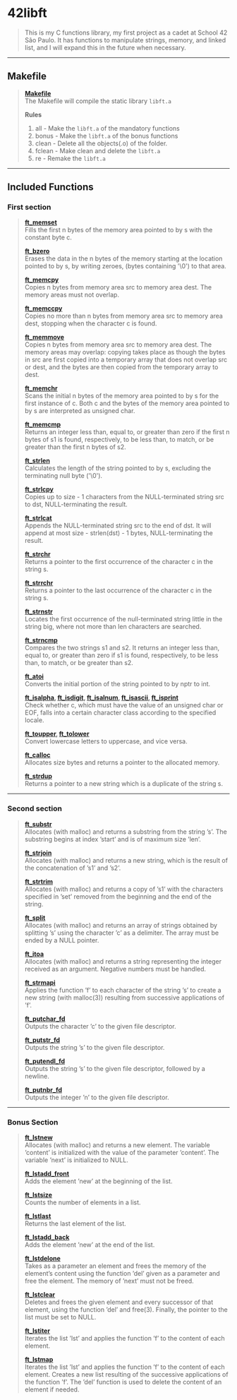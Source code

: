 # 42libft

> This is my C functions library, my first project as a cadet at School 42 São Paulo. It has functions to manipulate strings, memory, and linked list, and I will expand this in the future when necessary.
***

## Makefile

> **[Makefile](/Makefile)**  
> The Makefile will compile the static library `libft.a`  
>
> **Rules**  
>
> 1. all - Make the `libft.a` of the mandatory functions
> 2. bonus - Make the `libft.a` of the bonus functions
> 3. clean - Delete all the objects(.o) of the folder.
> 4. fclean - Make clean and delete the `libft.a`
> 5. re - Remake the `libft.a`

***

## Included Functions

### First section

> **[ft_memset](/ft_memset.c)**  
> Fills the first n bytes of the memory area pointed to by s with the constant byte c.
>
> **[ft_bzero](/ft_bzero.c)**  
> Erases the data in the n bytes of the memory starting at the location pointed to by s, by writing zeroes, (bytes containing '\0') to that area.
>
> **[ft_memcpy](/ft_memcpy.c)**  
> Copies  n bytes from memory area src to memory area dest.  The memory areas must not overlap.
>
> **[ft_memccpy](/ft_memccpy.c)**  
> Copies no more than n bytes from memory area src to memory area dest, stopping when the character c is found.
>
> **[ft_memmove](/ft_memmove.c)**  
> Copies n bytes from memory area src to memory area dest.  The memory areas may overlap: copying takes place as though the bytes in src are first copied into a temporary array that does not overlap src or dest, and the bytes are then copied from the temporary array to dest.
>
> **[ft_memchr](/ft_memchr.c)**  
> Scans  the  initial n bytes of the memory area pointed to by s for the first instance of c.  Both c and the  bytes  of the memory area pointed to by s are interpreted as unsigned char.
>
> **[ft_memcmp](/ft_memcmp.c)**  
> Returns  an  integer  less  than,  equal  to,  or greater than zero if the first n bytes of s1 is found, respectively, to be less than, to match, or be greater than the first n bytes of s2.
>
> **[ft_strlen](/ft_strlen.c)**  
> Calculates the length of the string pointed to by s, excluding the terminating null byte ('\0').
>
> **[ft_strlcpy](/ft_strlcpy.c)**  
> Copies up to size - 1 characters from the NULL-terminated string src to dst, NULL-terminating the result.
>
> **[ft_strlcat](/ft_strlcat.c)**  
> Appends the NULL-terminated string src to the end of dst. It will append at most size - strlen(dst) - 1 bytes, NULL-terminating the result.
>
> **[ft_strchr](/ft_strchr.c)**  
> Returns a pointer to the first occurrence of the character c in the string s.
>
> **[ft_strrchr](/ft_strrchr.c)**  
> Returns a pointer to the last occurrence of  the character c in the string s.
>
> **[ft_strnstr](ft_strnstr.c)**  
> Locates the first occurrence of the null-terminated string little in the string big, where not more than len characters are searched.
>
> **[ft_strncmp](/ft_strncmp.c)**  
> Compares the two strings s1 and s2.  It returns an integer less than, equal to, or greater than zero if  s1  is  found, respectively, to be less than, to match, or be greater than s2.
>
> **[ft_atoi](/ft_atoi.c)**  
> Converts the initial portion of the string pointed to by nptr to int.
>
> **[ft_isalpha](/ft_isalpha.c), [ft_isdigit](/ft_isdigit.c), [ft_isalnum](/ft_isalnum.c), [ft_isascii](/ft_isascii.c), [ft_isprint](/ft_isprint.c)**  
> Check  whether  c,  which  must  have the value of an unsigned char or EOF, falls into a certain character class according to the  specified  locale.
>
> **[ft_toupper](/ft_toupper.c), [ft_tolower](ft_tolower.c)**  
> Convert lowercase letters to uppercase, and vice versa.
>
> **[ft_calloc](/ft_calloc.c)**  
> Allocates size bytes and returns a pointer to the allocated memory.
>
> **[ft_strdup](/ft_strdup.c)**  
> Returns  a  pointer to a new string which is a duplicate of the string s.
>

***

### Second section

> **[ft_substr](/ft_substr.c)**  
> Allocates (with malloc) and returns a substring from the string ’s’. The substring begins at index ’start’ and is of maximum size ’len’.
>
> **[ft_strjoin](/ft_strjoin.c)**  
> Allocates (with malloc) and returns a new string, which is the result of the concatenation of ’s1’ and ’s2’.
>
> **[ft_strtrim](/ft_strtrim.c)**  
> Allocates (with malloc) and returns a copy of ’s1’ with the characters specified in ’set’ removed from the beginning and the end of the string.
>
> **[ft_split](/ft_split.c)**  
> Allocates (with malloc) and returns an array of strings obtained by splitting ’s’ using the character ’c’ as a delimiter. The array must be ended by a NULL pointer.
>
> **[ft_itoa](/ft_itoa.c)**  
> Allocates (with malloc) and returns a string representing the integer received as an argument. Negative numbers must be handled.
>
> **[ft_strmapi](/ft_strmapi.c)**  
> Applies the function ’f’ to each character of the string ’s’ to create a new string (with malloc(3)) resulting from successive applications of ’f’.
>
> **[ft_putchar_fd](/ft_putchar_fd.c)**  
> Outputs the character ’c’ to the given file descriptor.
>
> **[ft_putstr_fd](/ft_putstr_fd.c)**  
> Outputs the string ’s’ to the given file descriptor.
>
> **[ft_putendl_fd](ft_putendl_fd.c)**  
> Outputs the string ’s’ to the given file descriptor, followed by a newline.
>
> **[ft_putnbr_fd](ft_putnbr_fd.c)**  
> Outputs the integer ’n’ to the given file descriptor.
>

***

### Bonus Section

> **[ft_lstnew](/ft_lstnew.c)**  
> Allocates (with malloc) and returns a new element. The variable ’content’ is initialized with the value of the parameter ’content’. The variable ’next’ is initialized to NULL.
>
> **[ft_lstadd_front](/ft_lstadd_front.c)**  
> Adds the element ’new’ at the beginning of the list.
>
> **[ft_lstsize](/ft_lstsize.c)**  
> Counts the number of elements in a list.
>
> **[ft_lstlast](/ft_lstlast.c)**  
> Returns the last element of the list.
>
> **[ft_lstadd_back](/ft_lstadd_back.c)**  
> Adds the element ’new’ at the end of the list.
>
> **[ft_lstdelone](/ft_lstdelone.c)**  
> Takes as a parameter an element and frees the memory of the element’s content using the function ’del’ given as a parameter and free the element. The memory of ’next’ must not be freed.
>
> **[ft_lstclear](/ft_lstclear.c)**  
> Deletes and frees the given element and every successor of that element, using the function ’del’ and free(3). Finally, the pointer to the list must be set to NULL.
>
> **[ft_lstiter](/ft_lstiter.c)**  
> Iterates the list ’lst’ and applies the function ’f’ to the content of each element.
>
> **[ft_lstmap](/ft_lstmap.c)**  
> Iterates the list ’lst’ and applies the function ’f’ to the content of each element. Creates a new list resulting of the successive applications of the function ’f’. The ’del’ function is used to delete the content of an element if needed.
>